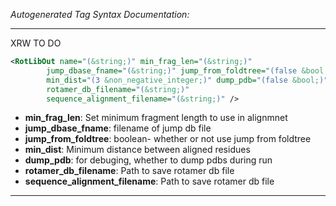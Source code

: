 <!-- THIS IS AN AUTOGENERATED FILE: Don't edit it directly, instead change the schema definition in the code itself. -->

_Autogenerated Tag Syntax Documentation:_

---
XRW TO DO

```xml
<RotLibOut name="(&string;)" min_frag_len="(&string;)"
        jump_dbase_fname="(&string;)" jump_from_foldtree="(false &bool;)"
        min_dist="(3 &non_negative_integer;)" dump_pdb="(false &bool;)"
        rotamer_db_filename="(&string;)"
        sequence_alignment_filename="(&string;)" />
```

-   **min_frag_len**: Set minimum fragment length to use in alignmnet
-   **jump_dbase_fname**: filename of jump db file
-   **jump_from_foldtree**: boolean- whether or not use jump from foldtree
-   **min_dist**: Minimum distance between aligned residues
-   **dump_pdb**: for debuging, whether to dump pdbs during run
-   **rotamer_db_filename**: Path to save rotamer db file
-   **sequence_alignment_filename**: Path to save rotamer db file

---
